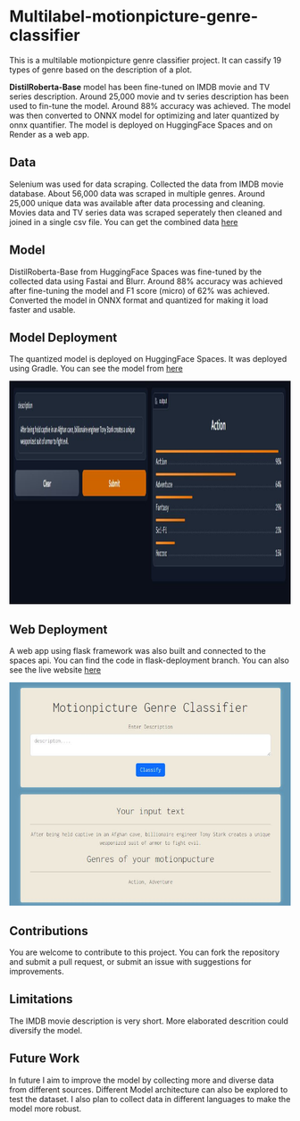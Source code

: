 # Multilabel-motionpicture-genre-classifier
This is a multilable motionpicture genre classifier project. It can cassify 19 types of genre based on the description of a plot.

**DistilRoberta-Base** model has been fine-tuned on IMDB movie and TV series description. Around 25,000 movie and tv series description has been used to fin-tune the model. Around 88% accuracy was achieved. The model was then converted to ONNX model for optimizing and later quantized by onnx quantifier. The model is deployed on HuggingFace Spaces and on Render as a web app.

## Data
Selenium was used for data scraping. Collected the data from IMDB movie database. About 56,000 data was scraped in multiple genres. Around 25,000 unique data was available after data processing and cleaning. Movies data and TV series data was scraped seperately then cleaned and joined in a single csv file. You can get the combined data [here](https://github.com/sheikhDeep/multilable-motionpicture-genre-classifier/blob/main/data/movies_and_tvseries.csv)

## Model
DistilRoberta-Base from HuggingFace Spaces was fine-tuned by the collected data using Fastai and Blurr. Around 88% accuracy was achieved after fine-tuning the model and F1 score (micro) of 62% was achieved. Converted the model in ONNX format and quantized for making it load faster and usable.

## Model Deployment
The quantized model is deployed on HuggingFace Spaces. It was deployed using Gradle. You can see the model from [here](https://huggingface.co/spaces/sheikhDeep/multilabel-motionpicture-plot-genre-classifier)

<img src = "images/huggingface.JPG" width="900" height="400"> 

## Web Deployment
A web app using flask framework was also built and connected to the spaces api. You can find the code in flask-deployment branch. You can also see the live website [here](https://multilable-motionpicture-genre-classifier.onrender.com)

<img src = "images/web.JPG" width="900" height="400"> 

## Contributions
You are welcome to contribute to this project. You can fork the repository and submit a pull request, or submit an issue with suggestions for improvements.

## Limitations
The IMDB movie description is very short. More elaborated descrition could diversify the model.

## Future Work
In future I aim to improve the model by collecting more and diverse data from different sources. Different Model architecture can also be explored to test the dataset. I also plan to collect data in different languages to make the model more robust.
